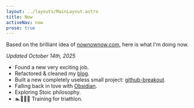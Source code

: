 ```yaml
---
layout: ../layouts/MainLayout.astro
title: Now
activeNav: now
prose: true
---
```

Based on the brilliant idea of [nownownow.com](https://nownownow.com/), here is what I'm doing now.

_Updated October 14th, 2025_

- Found a new very exciting job.
- Refactored & cleaned my [blog](https://github.com/cyprieng/cyprien.io).
- Built a new completely useless small project: [github-breakout](/projects/github-breakout/).
- Falling back in love with [Obsidian](https://obsidian.md).
- Exploring Stoic philosophy.
- 🏊🚴🏃‍♂️ Training for triathlon.

